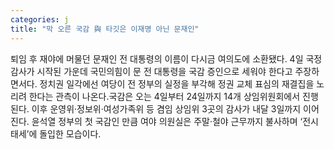 ```yaml
---
categories: j
title: "막 오른 국감 與 타깃은 이재명 아닌 문재인"
---
```

퇴임 후 재야에 머물던 문재인 전 대통령의 이름이 다시금 여의도에 소환됐다. 4일 국정감사가 시작된 가운데 국민의힘이 문 전 대통령을 국감 증인으로 세워야 한다고 주장하면서다. 정치권 일각에선 여당이 전 정부의 실정을 부각해 정권 교체 표심의 재결집을 노리려 한다는 관측이 나온다.국감은 오는 4일부터 24일까지 14개 상임위원회에서 진행된다. 이후 운영위·정보위·여성가족위 등 겸임 상임위 3곳의 감사가 내달 3일까지 이어진다. 윤석열 정부의 첫 국감인 만큼 여야 의원실은 주말‧철야 근무까지 불사하며 ‘전시 태세’에 돌입한 모습이다.